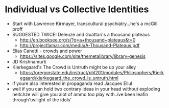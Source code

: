 # Individual vs Collective Identities

 - Start with Lawrence Kirmayer, transcultural psychiatry...he's a mcGill proff
 - SUGGESTED TWICE! Deleuze and Guattari's a thousand plateaus
   - http://en.booksee.org/s/?q=a+thousand+plateaus&t=0
   - http://projectlamar.com/media/A-Thousand-Plateaus.pdf
 - Elias Canetti - crowds and power
   - https://sites.google.com/site/themetalibrary/library-genesis
 - JD Krishnamurti
 - Kierkegaard's The Crowd is Untruth might be up your alley
   - https://oregonstate.edu/instruct/phl201/modules/Philosophers/Kierkegaard/kierkegaard_the_crowd_is_untruth.html
 - if youre also interested in propaganda read Jacques Ellul
 - well if you can hold two contrary ideas in your head without exploding
   neitchze will give you alot of ammo too play with..ive been leafin
   through'twilight of the idols'
